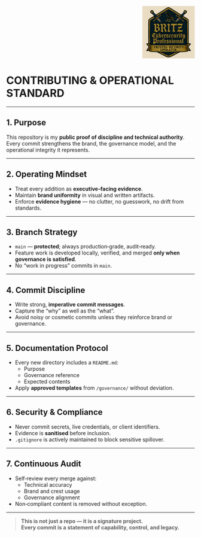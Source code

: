<p align="right">
  <img src="./branding/executive-badge.svg.png"
       alt="JW Britz — Trusted Security Operator Crest"
       width="140">
</p>

# CONTRIBUTING & OPERATIONAL STANDARD

---

## 1. Purpose
This repository is my **public proof of discipline and technical authority**.  
Every commit strengthens the brand, the governance model, and the operational integrity it represents.

---

## 2. Operating Mindset
- Treat every addition as **executive‑facing evidence**.  
- Maintain **brand uniformity** in visual and written artifacts.  
- Enforce **evidence hygiene** — no clutter, no guesswork, no drift from standards.

---

## 3. Branch Strategy
- `main` — **protected**; always production‑grade, audit‑ready.
- Feature work is developed locally, verified, and merged **only when governance is satisfied**.
- No “work in progress” commits in `main`.

---

## 4. Commit Discipline
- Write strong, **imperative commit messages**.
- Capture the “why” as well as the “what”.
- Avoid noisy or cosmetic commits unless they reinforce brand or governance.

---

## 5. Documentation Protocol
- Every new directory includes a `README.md`:
  - Purpose
  - Governance reference
  - Expected contents
- Apply **approved templates** from `/governance/` without deviation.

---

## 6. Security & Compliance
- Never commit secrets, live credentials, or client identifiers.
- Evidence is **sanitised** before inclusion.
- `.gitignore` is actively maintained to block sensitive spillover.

---

## 7. Continuous Audit
- Self‑review every merge against:
  - Technical accuracy
  - Brand and crest usage
  - Governance alignment
- Non‑compliant content is removed without exception.

---

> **This is not just a repo — it is a signature project.  
> Every commit is a statement of capability, control, and legacy.**
